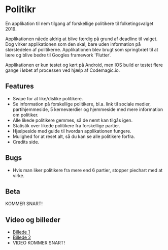 # Politikr
En applikation til nem tilgang af forskellige politikere til folketingsvalget 2019.

Applikationen nåede aldrig at  blive færdig på grund af deadline til valget. Dog virker applikationen som den skal, bare uden information på størstedelen af politikerne. Applikationen blev brugt som springbræt til at lære og blive bedre til Googles framework 'Flutter'.

Applikationen er kun testet og kørt på Android, men IOS build er testet flere gange i løbet af processen ved hjælp af Codemagic.io.

## Features
* Swipe for at like/dislike politikere.
* Se information på forskellige politikere, bl.a. link til sociale medier, partihjemmeside, 5 kerneværdier og hjemmeside med mere information om politiker.
* Alle likede politikere gemmes, så de nemt kan tilgås igen.
* Statistik over likede politikere fra forskellige partier.
* Hjælpeside med guide til hvordan applikationen fungere.
* Mulighed for at reset alt, så du kan se alle politikere forfra.
* Credits side.

## Bugs
* Hvis man liker politikere fra mere end 6 partier, stopper piechart med at virke.

## Beta
KOMMER SNART!

## Video og billeder
* [Billede 1](https://drive.google.com/open?id=1-1iUHj9Qgty-y2qjAmTrr7qp8ubdZQRx)
* [Billede 2](https://drive.google.com/open?id=1-O50oli3JAyYwepspMsrHbs-h4rUA7yx)
* VIDEO KOMMER SNART!
